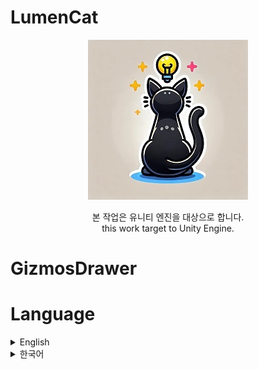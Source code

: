 # LumenCat
<div align="center">

![LumenCat92.jpg](https://github.com/lumenCat92/GizmosDrawer/blob/main/Image/LumenCat92.jpg)

본 작업은 유니티 엔진을 대상으로 합니다.  
this work target to Unity Engine.
</div>

# GizmosDrawer

# Language
<details>
<summary>English</summary>

# How Can Install This?

Before u install, this project depending other project. plz check each version of dependencies before download this.  
u can check each version of dependencies from package.json.  

Download this to Assets Folder in your unity project.

# What is This?

Drawing gizmos tool for debugging.

Most LumenCat projects use this for visualized debug purposes.

# Where Can Use This?

Generally its for personal thing but u can also using this.

for drawing line and sphere, u can use this easily. 

# How to Use This?

1. attached to gameObj as component in Scene.

2. if u dont wanna see the Gizmos, u can turn off "drawGizmos" option in inspector 

3. when u look at the code,
```csharp
public class GizmosDrawerManager : MonoBehaviour
{
    public static GizmosDrawerManager Instance { private set; get; }
    public bool drawGizmos = true;
    private List<GizmoInfo> gizmosToDraw = new List<GizmoInfo>();

    public void DrawLine(Vector3 startPosition, Vector3 endPosition, float duration, Color color, bool shouldDraw = true)
    {
        if (!shouldDraw) return;
        var gizmoInfo = new GizmoInfo { StartPosition = startPosition, EndPosition = endPosition, Duration = duration, Color = color };
        AddGizmoInfo(gizmoInfo);
    }

    public void DrawLine(Vector3 startPosition, Vector3 dir, float dist, float duration, Color color, bool shouldDraw = true)
    {
        if (!shouldDraw) return;
        var gizmoInfo = new GizmoInfo { StartPosition = startPosition, EndPosition = startPosition + dir * dist, Duration = duration, Color = color };
        AddGizmoInfo(gizmoInfo);
    }

    public void DrawSphere(Vector3 startPosition, float size, float duration, Color color, bool shouldDraw = true)
    {
        if (!shouldDraw) return;
        var gizmoInfo = new SphereGizmoInfo { StartPosition = startPosition, Radius = size, Duration = duration, Color = color, GizmoType = GizmoInfo.GizmosType.Sphere };
        AddGizmoInfo(gizmoInfo);
    }
}
```

for now only 2 drawing shape available.

(Honetly, it just for debugging. so for now i dont think i will need more than this.)


cause of last parametter, u can simply controling draw option in each script.
```csharp
class Holy
{
    bool isTrue = false;
    void Do()
    {
        // at least u dont have to do this.
        if(isTrue)
        {
            GizmosDrawerManager.Instance.DrawLine(Vector3.zero, Vector3.zero, 2f, Color.Magenta);
        }

        // do this!
        GizmosDrawerManager.Instance.DrawLine(Vector3.zero, Vector3.zero, 2f, Color.Magenta, isTrue);
    }
}
```

</details>

<details>
<summary>한국어</summary>

# 어떻게 설치하죠?

설치전, 해당 프로젝트는 다른 프로젝트에 디펜딩되어 있습니다. 각 버전마다 디펜딩된 프로젝트를 먼저 확인해주세요.  
각 버전 디펜던시는 package.json 파일을 통해 확인할 수 있습니다.  

이후 직접 다운로드해서 프로젝트의 Assets에 설치합니다.

# 이게 뭐죠?

디버깅용 드로잉 기즈모 툴입니다.

대부분의 LumenCat 프로젝트는 시각적 디버깅을 위해서 이를 사용합니다.

(일부 LumenCat 프로젝트에서는 해당 프로젝트에 디펜딩하고 있을 수 있습니다.)

# 어디에 쓰나요?

기본적으로는 개인적인 프로젝트 디버깅 용도로 사용하고 있지만 여러분도 사용하실 수는 있습니다.

간단한 선과 구 그리기를 지원합니다.

# 어떻게 사용하나요?

1. 싱글톤임으로 씬의 게임 오브젝트에 컴포넌트로 추가해주세요.

2. 기즈모를 보기 싫다면, 인스펙터에서 drawGizmos 옵션을 끌 수 있습니다.

3. 코드를 보면,
```csharp
public class GizmosDrawerManager : MonoBehaviour
{
    public static GizmosDrawerManager Instance { private set; get; }
    public bool drawGizmos = true;
    private List<GizmoInfo> gizmosToDraw = new List<GizmoInfo>();

    public void DrawLine(Vector3 startPosition, Vector3 endPosition, float duration, Color color, bool shouldDraw = true)
    {
        if (!shouldDraw) return;
        var gizmoInfo = new GizmoInfo { StartPosition = startPosition, EndPosition = endPosition, Duration = duration, Color = color };
        AddGizmoInfo(gizmoInfo);
    }

    public void DrawLine(Vector3 startPosition, Vector3 dir, float dist, float duration, Color color, bool shouldDraw = true)
    {
        if (!shouldDraw) return;
        var gizmoInfo = new GizmoInfo { StartPosition = startPosition, EndPosition = startPosition + dir * dist, Duration = duration, Color = color };
        AddGizmoInfo(gizmoInfo);
    }

    public void DrawSphere(Vector3 startPosition, float size, float duration, Color color, bool shouldDraw = true)
    {
        if (!shouldDraw) return;
        var gizmoInfo = new SphereGizmoInfo { StartPosition = startPosition, Radius = size, Duration = duration, Color = color, GizmoType = GizmoInfo.GizmosType.Sphere };
        AddGizmoInfo(gizmoInfo);
    }
}
```

현재는 두가지의 모형의 그리기만 지원합니다.
(사실 어차피 디버깅 용도라 현재로써는 이 이상의 기능이 필요할지는 모르겠습니다만, 필요에 따라서 추후 추가될 가능성은 있습니다.)

각 함수들의 마지막 파라메터 부분으로 인해, 각 스크립트에서 드로잉 여부를 쉽게 조절 할 수 있습니다.
```csharp
bool isTrue = false;
void Do()
{
    // 최소한 이건 할 필요 없다는 이야기.
    if(isTrue)
    {
        GizmosDrawerManager.Instance.DrawLine(Vector3.zero, Vector3.zero, 2f, Color.Magenta);
    }

    // 이렇게 하세요!
    GizmosDrawerManager.Instance.DrawLine(Vector3.zero, Vector3.zero, 2f, Color.Magenta, isTrue);
}
```